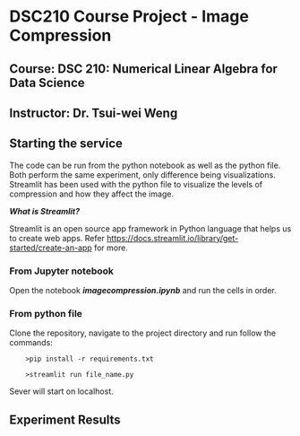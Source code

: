 # DSC210 Course Project - Image Compression 
## Course: DSC 210: Numerical Linear Algebra for Data Science
## Instructor: Dr. Tsui-wei Weng

## Starting the service
The code can be run from the python notebook as well as the python file. Both perform the same experiment, only difference being visualizations.
Streamlit has been used with the python file to visualize the levels of compression and how they affect the image.

***What is Streamlit?***

Streamlit is an open source app framework in Python language that helps us to create web apps. Refer https://docs.streamlit.io/library/get-started/create-an-app for more.

### From Jupyter notebook
Open the notebook ***imagecompression.ipynb*** and run the cells in order.

### From python file
Clone the repository, navigate to the project directory and run follow the commands:

        >pip install -r requirements.txt

        >streamlit run file_name.py


Sever will start on localhost.

## Experiment Results


